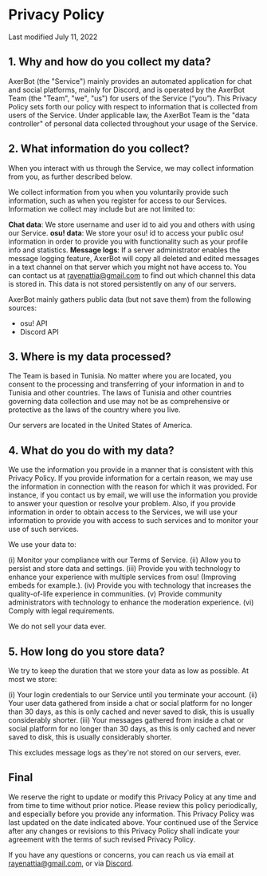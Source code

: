 # Privacy Policy

Last modified July 11, 2022

## 1. Why and how do you collect my data?

AxerBot (the "Service") mainly provides an automated application for chat and social platforms, mainly for Discord, and is operated by the AxerBot Team (the "Team", "we", "us") for users of the Service (“you”). This Privacy Policy sets forth our policy with respect to information that is collected from users of the Service. Under applicable law, the AxerBot Team is the "data controller" of personal data collected throughout your usage of the Service.

## 2. What information do you collect?

When you interact with us through the Service, we may collect information from you, as further described below.

We collect information from you when you voluntarily provide such information, such as when you register for access to our Services. Information we collect may include but are not limited to:

**Chat data**: We store username and user id to aid you and others with using our Service.
**osu! data**: We store your osu! id to access your public osu! information in order to provide you with functionality such as your profile info and statistics.
**Message logs**: If a server administrator enables the message logging feature, AxerBot will copy all deleted and edited messages in a text channel on that server which you might not have access to.
You can contact us at rayenattia@gmail.com to find out which channel this data is stored in. This data is not stored persistently on any of our servers.

AxerBot mainly gathers public data (but not save them) from the following sources:

- osu! API
- Discord API

## 3. Where is my data processed?

The Team is based in Tunisia. No matter where you are located, you consent to the processing and transferring of your information in and to Tunisia and other countries. The laws of Tunisia and other countries governing data collection and use may not be as comprehensive or protective as the laws of the country where you live.

Our servers are located in the United States of America.

## 4. What do you do with my data?

We use the information you provide in a manner that is consistent with this Privacy Policy. If you provide information for a certain reason, we may use the information in connection with the reason for which it was provided. For instance, if you contact us by email, we will use the information you provide to answer your question or resolve your problem. Also, if you provide information in order to obtain access to the Services, we will use your information to provide you with access to such services and to monitor your use of such services.

We use your data to:

(i) Monitor your compliance with our Terms of Service.
(ii) Allow you to persist and store data and settings.
(iii) Provide you with technology to enhance your experience with multiple services from osu! (Improving embeds for example.).
(iv) Provide you with technology that increases the quality-of-life experience in communities.
(v) Provide community administrators with technology to enhance the moderation experience.
(vi) Comply with legal requirements.

We do not sell your data ever.

## 5. How long do you store data?

We try to keep the duration that we store your data as low as possible. At most we store:

(i) Your login credentials to our Service until you terminate your account.
(ii) Your user data gathered from inside a chat or social platform for no longer than 30 days, as this is only cached and never saved to disk, this is usually considerably shorter.
(iii) Your messages gathered from inside a chat or social platform for no longer than 30 days, as this is only cached and never saved to disk, this is usually considerably shorter.

This excludes message logs as they're not stored on our servers, ever.

## Final

We reserve the right to update or modify this Privacy Policy at any time and from time to time without prior notice. Please review this policy periodically, and especially before you provide any information. This Privacy Policy was last updated on the date indicated above. Your continued use of the Service after any changes or revisions to this Privacy Policy shall indicate your agreement with the terms of such revised Privacy Policy.

If you have any questions or concerns, you can reach us via email at rayenattia@gmail.com, or via [Discord](https://discord.gg/MAsnz96qGy).
